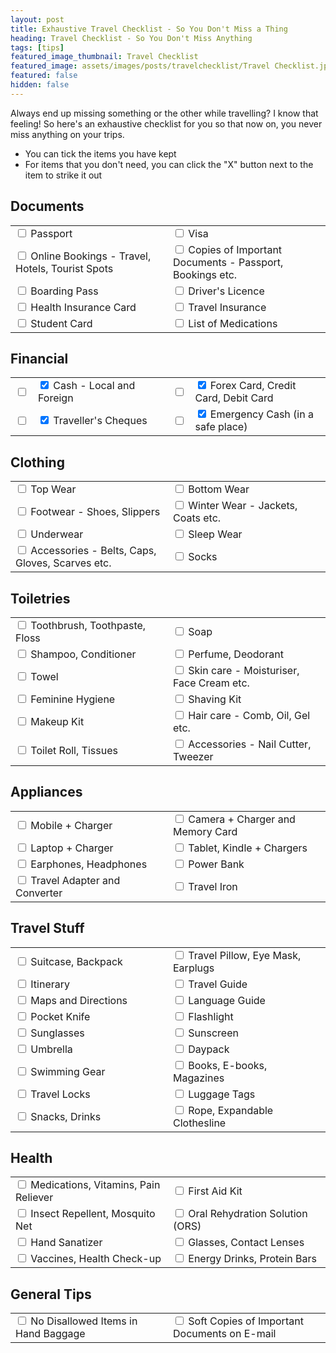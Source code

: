 ```yaml
---
layout: post
title: Exhaustive Travel Checklist - So You Don't Miss a Thing
heading: Travel Checklist - So You Don't Miss Anything
tags: [tips]
featured_image_thumbnail: Travel Checklist
featured_image: assets/images/posts/travelchecklist/Travel Checklist.jpg
featured: false
hidden: false
---
```


Always end up missing something or the other while travelling? I know that feeling! So here's an exhaustive checklist for you so that now on, you never miss anything on your trips.

- You can tick the items you have kept
- For items that you don't need, you can click the "X" button next to the item to strike it out

## Documents

<table style="width:100%">
<tr>
    <div class="checkbox">
    <td width="50%"><input type="checkbox"/> <label class="strikethrough">Passport</label></td>
    <td><input type="checkbox"> <label class="strikethrough">Visa</label></td>
    </div>
</tr>
<tr>
    <td width="50%"><input type="checkbox"> Online Bookings - Travel, Hotels, Tourist Spots</td>
    <td><input type="checkbox"> Copies of Important Documents - Passport, Bookings etc.</td>
</tr>
<tr>
    <td width="50%"><input type="checkbox"> Boarding Pass</td>
    <td><input type="checkbox"> Driver's Licence</td>
</tr>
<tr>
    <td width="50%"><input type="checkbox"> Health Insurance Card</td>
    <td><input type="checkbox"> Travel Insurance</td>
</tr>
<tr>
    <td width="50%"><input type="checkbox"> Student Card</td>
    <td><input type="checkbox"> List of Medications</td>
</tr>
</table>


## Financial
<table style="width:100%">
<tr>
    <td width="3%"><input type="checkbox"></td>
    <div class="checkbox">
    <td width="47%"><input type="checkbox" checked> <label class="strikethrough">Cash - Local and Foreign</label></td></div>
    <td width="3%"><input type="checkbox"></td>
    <div class="checkbox">
    <td width="47%"><input type="checkbox" checked> <label class="strikethrough">Forex Card, Credit Card, Debit Card</label></td></div>
</tr>
<tr>
    <td width="3%"><input type="checkbox"></td>
    <div class="checkbox">
    <td width="47%"><input type="checkbox" checked> <label class="strikethrough">Traveller's Cheques</label></td></div>
    <td width="3%"><input type="checkbox"></td>
    <div class="checkbox">
    <td width="47%"><input type="checkbox" checked> <label class="strikethrough">Emergency Cash (in a safe place)</label></td></div>
</tr>
</table>

## Clothing
<table style="width:100%">
<tr>
    <td width="50%"><input type="checkbox"> Top Wear </td>
    <td><input type="checkbox"> Bottom Wear</td>
</tr>
<tr>
    <td width="50%"><input type="checkbox"> Footwear - Shoes, Slippers</td>
    <td><input type="checkbox"> Winter Wear - Jackets, Coats etc.</td>
</tr>
<tr>
    <td width="50%"><input type="checkbox"> Underwear</td>
    <td><input type="checkbox"> Sleep Wear</td>
</tr>
<tr>
    <td width="50%"><input type="checkbox"> Accessories - Belts, Caps, Gloves, Scarves etc.</td>
    <td><input type="checkbox"> Socks</td>
</tr>
</table>

## Toiletries
<table style="width:100%">
<tr>
    <td width="50%"><input type="checkbox"> Toothbrush, Toothpaste, Floss </td>
    <td><input type="checkbox"> Soap</td>
</tr>
<tr>
    <td><input type="checkbox"> Shampoo, Conditioner</td>
    <td width="50%"><input type="checkbox"> Perfume, Deodorant</td>
</tr>
<tr>
    <td width="50%"><input type="checkbox"> Towel</td>
    <td><input type="checkbox"> Skin care - Moisturiser, Face Cream etc.</td>
</tr>
<tr>
    <td width="50%"><input type="checkbox"> Feminine Hygiene</td>
    <td><input type="checkbox"> Shaving Kit</td>
</tr>
<tr>
    <td width="50%"><input type="checkbox"> Makeup Kit</td>
    <td><input type="checkbox"> Hair care - Comb, Oil, Gel etc.</td>
</tr>
<tr>
    <td width="50%"><input type="checkbox"> Toilet Roll, Tissues</td>
    <td><input type="checkbox"> Accessories - Nail Cutter, Tweezer</td>
</tr>
</table>

## Appliances
<table style="width:100%">
<tr>
    <td width="50%"><input type="checkbox"> Mobile + Charger</td>
    <td><input type="checkbox"> Camera + Charger and Memory Card</td>
</tr>
<tr>
    <td width="50%"><input type="checkbox"> Laptop + Charger</td>
    <td><input type="checkbox"> Tablet, Kindle + Chargers</td>
</tr>
<tr>
    <td width="50%"><input type="checkbox"> Earphones, Headphones</td>
    <td><input type="checkbox"> Power Bank</td>
</tr>
    <tr>
    <td width="50%"><input type="checkbox"> Travel Adapter and Converter</td>
    <td><input type="checkbox"> Travel Iron</td>
</tr>
</table>

## Travel Stuff
<table style="width:100%">
<tr>
    <td width="50%"><input type="checkbox"> Suitcase, Backpack</td>
    <td><input type="checkbox"> Travel Pillow, Eye Mask, Earplugs</td>
</tr>
<tr>
    <td width="50%"><input type="checkbox"> Itinerary</td>
    <td><input type="checkbox"> Travel Guide</td>
</tr>
<tr>
    <td width="50%"><input type="checkbox"> Maps and Directions</td>
    <td><input type="checkbox"> Language Guide</td>
</tr>
<tr>
    <td width="50%"><input type="checkbox"> Pocket Knife</td>
    <td><input type="checkbox"> Flashlight</td>
</tr>
<tr>
    <td width="50%"><input type="checkbox"> Sunglasses</td>
    <td><input type="checkbox"> Sunscreen</td>
</tr>
<tr>
    <td width="50%"><input type="checkbox"> Umbrella</td>
    <td><input type="checkbox"> Daypack</td>
</tr>
<tr>
    <td width="50%"><input type="checkbox"> Swimming Gear</td>
    <td><input type="checkbox"> Books, E-books, Magazines</td>
</tr>
<tr>
    <td width="50%"><input type="checkbox"> Travel Locks</td>
    <td><input type="checkbox"> Luggage Tags</td>
</tr>
<tr>
    <td width="50%"><input type="checkbox"> Snacks, Drinks</td>
    <td><input type="checkbox"> Rope, Expandable Clothesline</td>
</tr>
</table>

## Health
<table style="width:100%">
<tr>
    <td width="50%"><input type="checkbox"> Medications, Vitamins, Pain Reliever</td>
    <td><input type="checkbox"> First Aid Kit</td>
</tr>
<tr>
    <td width="50%"><input type="checkbox"> Insect Repellent, Mosquito Net</td>
    <td><input type="checkbox"> Oral Rehydration Solution (ORS)</td>
</tr>
<tr>
    <td width="50%"><input type="checkbox"> Hand Sanatizer</td>
    <td><input type="checkbox"> Glasses, Contact Lenses</td>
</tr>
<tr>
    <td width="50%"><input type="checkbox"> Vaccines, Health Check-up</td>
    <td><input type="checkbox"> Energy Drinks, Protein Bars</td>
</tr>
</table>

## General Tips
<table style="width:100%">
<tr>
    <td width="50%"><input type="checkbox"> No Disallowed Items in Hand Baggage</td>
    <td><input type="checkbox"> Soft Copies of Important Documents on E-mail </td>
</tr>
</table>

